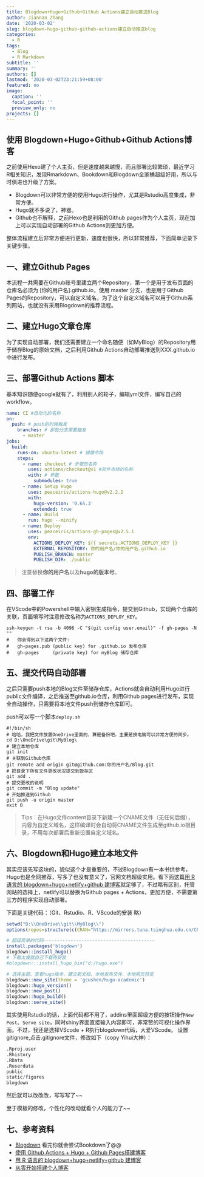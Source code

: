 ```yaml
---
title: Blogdown+Hugo+Github+Github Actions建立自动推送Blog
author: Jiannan Zhang
date: '2020-03-02'
slug: blogdown-hugo-github-github-actions建立自动推送blog
categories:
  - R
tags:
  - Blog
  - R Markdown
subtitle: ''
summary: ''
authors: []
lastmod: '2020-03-02T23:21:59+08:00'
featured: no
image:
  caption: ''
  focal_point: ''
  preview_only: no
projects: []
---
```


## 使用 Blogdown+Hugo+Github+Github Actions博客

之前使用Hexo建了个人主页，但是速度越来越慢，而且部署比较繁琐，最近学习R相关知识，发现Rmarkdown、Bookdown和Blogdown全家桶超级好用，所以与时俱进也升级了方案。

* Blogdown可以非常方便的使用Hugo进行操作，尤其是Rstudio高度集成，非常方便。
* Hugo就不多说了，神器。
* Github也不解释，之前Hexo也是利用的Github pages作为个人主页，现在加上可以实现自动部署的Github Actions则更加方便。

整体流程建立后非常方便进行更新，速度也很快，所以非常推荐，下面简单记录下关键步骤。

## 一、建立Github Pages

本流程一共需要在Github账号里建立两个Repository，第一个是用于发布页面的仓库名必须为 [你的用户名].github.io，使用 master 分支，也是用于Github Pages的Repository，可以自定义域名，为了这个自定义域名可以用于Github系列网站，也就没有采用Blogdown的推荐流程。

## 二、建立Hugo文章仓库

为了实现自动部署，我们还需要建立一个命名随便（如MyBlog）的Repository用于储存Blog的原始文档，之后利用Github Actions自动部署推送到XXX.github.io中进行发布。

## 三、部署Github Actions 脚本

基本知识随便google就有了，利用别人的轮子，编辑yml文件，编写自己的workflow。

``` yml
name: CI #自动化的名称
on:
  push: # push的时候触发
    branches: # 那些分支需要触发
      - master
jobs:
  build:
    runs-on: ubuntu-latest # 镜像市场
    steps:
      - name: checkout # 步骤的名称
        uses: actions/checkout@v1 #软件市场的名称
        with: # 参数
          submodules: true
      - name: Setup Hugo
        uses: peaceiris/actions-hugo@v2.2.2
        with:
          hugo-version: '0.65.3'
          extended: true
      - name: Build
        run: hugo --minify
      - name: Deploy
        uses: peaceiris/actions-gh-pages@v2.5.1
        env:
          ACTIONS_DEPLOY_KEY: ${{ secrets.ACTIONS_DEPLOY_KEY }}
          EXTERNAL_REPOSITORY: 你的用户名/你的用户名.github.io
          PUBLISH_BRANCH: master
          PUBLISH_DIR: ./public
```

> 注意替换**你的用户名**以及**hugo的版本号**。

## 四、部署工作

在VScode中的Powershell中输入密钥生成指令，提交到Github，实现两个仓库的关联，页面填写时注意修改名称为`ACTIONS_DEPLOY_KEY`。

``` shell
ssh-keygen -t rsa -b 4096 -C "$(git config user.email)" -f gh-pages -N ""
#   你会得到以下这两个文件:
#   gh-pages.pub (public key) for .github.io 发布仓库
#   gh-pages     (private key) for myBlog 储存仓库
```

## 五、提交代码自动部署

之后只需要push本地的Blog文件至储存仓库，Actions就会自动利用Hugo进行public文件编译，之后推送至github.io仓库，利用Github pages进行发布，实现全自动操作，只需要将本地文件push到储存仓库即可。

push可以写一个脚本`deploy.sh`

```shell
#!/bin/sh
# 哈哈，我把文件放置OneDrive里面的，算是备份吧，主要是换电脑可以非常方便的同步。
cd D:\OneDrive\git\MyBlog\
# 建立本地仓库
git init
# 关联到Github仓库
git remote add origin git@github.com:你的用户名/Blog.git
# 把目录下所有文件更改状况提交到暂存区
git add .
# 提交更改的说明
git commit -m "Blog update"
# 开始推送到Github
git push -u origin master
exit 0
```

>Tips：在Hugo文件content目录下新建一个CNAME文件（无任何后缀），内容为自定义域名，这样编译时会自动将CNAME文件生成至github.io根目录，不用每次部署后重新设置自定义域名。

## 六、Blogdown和Hugo建立本地文件

其实应该先写这块的，貌似这个才是重要的，不过Blogdown有一本书供参考，Hugo也是全网推荐，写多了也没有意义了，官网文档超级实用。看下面这篇[用 R 语言的 blogdown+hugo+netlify+github 建博客](https://cosx.org/2018/01/build-blog-with-blogdown-hugo-netlify-github/)就足够了，不过略有区别，托管网站的选择上，netlify可以替换为Github pages + Actions，更加方便，不需要第三方的程序实现自动部署。

下面是关键代码：（Git、Rstudio、R、VScode的安装 略）

``` r
setwd("D:\\OneDrive\\git\\MyBlog\\")
options(repos=structure(c(CRAN="https://mirrors.tuna.tsinghua.edu.cn/CRAN/")))

# 超级简单的代码-----------------------------------------
install.packages('blogdown')
blogdown::install_hugo()
# 下载太慢就自己下载再安装
#blogdown:::install_hugo_bin("d:/hugo.exe")

# 选择主题、查看hugo版本、建立新文档、本地发布文件、本地网页预览
blogdown::new_site(theme = 'gcushen/hugo-academic')
blogdown::hugo_version()
blogdown::new_post()
blogdown::hugo_build()
blogdown::serve_site()
```

其实使用Rstudio的话，上面代码都不用了，addins里面超级方便的按钮操作`New Post`、`Serve site`，同时shiny界面直接输入内容即可，非常赞的可视化操作界面。不过，我还是选择VScode + R执行blogdown代码，大爱VScode。
设置gitignore,点击.gitignore文件，修改如下（copy Yihui大神）：

``` r
.Rproj.user
.Rhistory
.RData
.Ruserdata
public
static/figures
blogdown
```

然后就可以改改改，写写写了~~

至于模板的修改，个性化的改动就看个人的能力了~~

## 七、参考资料

- [Blogdown](https://bookdown.org/yihui/blogdown/)  看完你就会尝试Bookdown了@@  
- [使用 Github Actions + Hugo + Github Pages搭建博客](https://owovo.xyz/post/%E4%BD%BF%E7%94%A8GithubActions+Hugo+GithubPages%E6%90%AD%E5%BB%BA%E5%8D%9A%E5%AE%A2.html)  
- [用 R 语言的 blogdown+hugo+netlify+github 建博客](https://cosx.org/2018/01/build-blog-with-blogdown-hugo-netlify-github/)  
- [从零开始搭建个人博客](https://gaolei.xyz/2019/08/%E4%BB%8E%E9%9B%B6%E5%BC%80%E5%A7%8B%E6%90%AD%E5%BB%BA%E4%B8%AA%E4%BA%BA%E5%8D%9A%E5%AE%A2/)  
